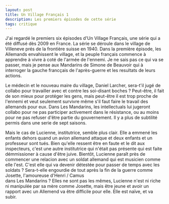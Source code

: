 ```yaml
---
layout: post
title: Un Village Français 1
description: Les premiers épisodes de cette série
tags: critique
---
```


J'ai regardé le premiers six épisodes d'Un Village Français, une série 
qui a été diffusé dès 2009 en France. La série se déroule dans le
village de Villeneve prés de la frontière suisse en 1940. Dans la
première épisode, les Allemands envahissent le village, et la peuple
français commence à apprendre à vivre à coté de l'armée de l'ennemi.
Je ne sais pas ce qui va se passer, mais je pense aux Mandarins de
Simone de Beauvoir qui à interroger la gauche francçais de l'après-guerre
et les resultats de leurs actions.

Le médecin et le nouveau maire du village, Daniel Larcher, sera-t'il
jugé de collabo pour travailler avec et contre les soi-disant boches ?
Peut-être, il fait de son mieux pour protéger les gens, mais peut-être
il est trop proche de l'ennemi et veut seulement survivre même s'il 
faut faire le travail des allemands pour eux. Dans Les Mandarins, les
intellectuals lui jugeront collabo pour ne pas participer activement
dans le résistance, ou au moins pour ne pas refuser d'être partie 
du gouvernement. Il y a plus de subtilité permis dans une serie
de sept saisons. 


Mais le cas de Lucienne, institutrice, semble plus clair.
Elle a emmené les enfants dehors quand un
avion allemand attaque et deux enfants et un professeur sont tués.
Bien qu'elle ressent être en faute et le dit aux inspecteurs, c'est
une autre institutrice qui n'était pas présente qui est faite
démmissioner à cause d'être juive. Bientôt, Lucienne paraît près 
de commencer une relacion avec un soldat allemand qui est musicien
comme elle l'est. C'est elle qui va devenir détestée pour passer
de temps avec les soldats ? Sera-t-elle engourdie de tout après
la fin de la guerre comme Josette, l'amoureuse d'Henri / Camus  
dans Les Mandarins ? Elles ne sont pas les mêmes, Lucienne n'est
ni riche ni manipulée par sa mère comme Josette, mais être jeune
et avoir un rapport avec un Allemend va être difficile pour elle.
Elle est naïve, et va subir. 

